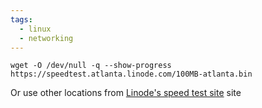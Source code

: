 ```yaml
---
tags:
  - linux
  - networking
---
```

```shell
wget -O /dev/null -q --show-progress https://speedtest.atlanta.linode.com/100MB-atlanta.bin
```

Or use other locations from [Linode's speed test site](https://linode.com/speed-test/) site 
